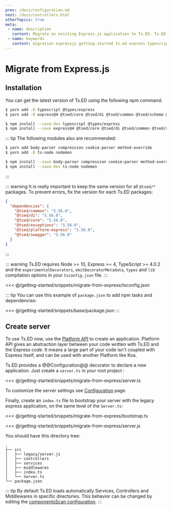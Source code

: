 ```yaml
---
prev: /docs/configuration.md
next: /docs/controllers.html
otherTopics: true
meta:
 - name: description
   content: Migrate an existing Express.js application to Ts.ED. Ts.ED is built on top of Express and uses TypeScript language.
 - name: keywords
   content: migration expressjs getting started ts.ed express typescript node.js javascript decorators mvc class models
---
```

# Migrate from Express.js
## Installation

You can get the latest version of Ts.ED using the following npm command:

<Tabs class="-code">
  <Tab label="Yarn">
  
```bash
$ yarn add -D typescript @types/express
$ yarn add -D express@4 @tsed/core @tsed/di @tsed/common @tsed/schema @tsed/json-mapper @tsed/exceptions @tsed/platform-express
```

  </Tab>
  <Tab label="Npm">
  
```bash
$ npm install --save-dev typescript @types/express
$ npm install --save express@4 @tsed/core @tsed/di @tsed/common @tsed/schema @tsed/json-mapper @tsed/exceptions @tsed/platform-express
```
     
  </Tab>
</Tabs>  

::: tip
The following modules also are recommended: 

<Tabs class="-code">
  <Tab label="Yarn">
  
```bash
$ yarn add body-parser compression cookie-parser method-override
$ yarn add -D ts-node nodemon
```

  </Tab>
  <Tab label="Npm">
    
```bash
$ npm install --save body-parser compression cookie-parser method-override
$ npm install --save-dev ts-node nodemon
```
  
  </Tab>
</Tabs>
:::

::: warning
It is really important to keep the same version for all `@tsed/*` packages.
To prevent errors, fix the version for each Ts.ED packages:
```json
{
  "dependencies": {
    "@tsed/common": "5.56.0",
    "@tsed/di": "5.56.0",
    "@tsed/core": "5.56.0",
    "@tsed/exceptions": "5.56.0",
    "@tsed/plaftorm-express": "5.56.0",
    "@tsed/swagger": "5.56.0"
  }
} 
```
:::

::: warning
Ts.ED requires Node >= 10, Express >= 4, TypeScript >= 4.0.2 and 
the `experimentalDecorators`, `emitDecoratorMetadata`, `types` and `lib` compilation 
options in your `tsconfig.json` file.
:::

<<< @/getting-started/snippets/migrate-from-express/tsconfig.json

::: tip
You can use this example of `package.json` to add npm tasks and dependencies:

<<< @/getting-started/snippets/base/package.json
:::

## Create server

To use Ts.ED now, use the [Platform API](/docs/platform-api.html) to create an application. Platform API gives an abstraction layer 
between your code written with Ts.ED and the Express code. It means a large part of your code
isn't coupled with Express itself, and can be used with another Platform like Koa.

Ts.ED provides a @@Configuration@@ decorator to declare a new application. 
Just create a `server.ts` in your root project :

<<< @/getting-started/snippets/migrate-from-express/server.ts

To customize the server settings see [Configuration](configuration.md) page.

Finally, create an `index.ts` file to bootstrap your server with the legacy express application, on the same level of the `Server.ts`:
 
<Tabs class="-code">
  <Tab label="Bootstrap">
  
<<< @/getting-started/snippets/migrate-from-express/bootstrap.ts

  </Tab>
  <Tab label="server.js">
  
<<< @/getting-started/snippets/migrate-from-express/server.js
  
  </Tab>
</Tabs>

You should have this directory tree: 

```
.
├── src
│   ├── legacy/server.js
│   ├── controllers
│   ├── services
│   ├── middlewares
│   ├── index.ts
│   └── Server.ts
└── package.json
```

::: tip
By default Ts.ED loads automatically Services, Controllers and Middlewares in specific directories.
This behavior can be changed by editing the [componentsScan configuration](/docs/configuration.md).
:::
